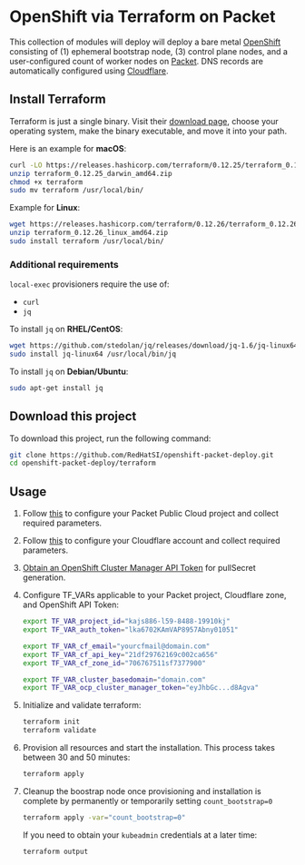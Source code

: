 # OpenShift via Terraform on Packet
This collection of modules will deploy  will deploy a bare metal [OpenShift](https://docs.openshift.com/container-platform/latest/installing/installing_bare_metal/installing-bare-metal.html) consisting of (1) ephemeral bootstrap node, (3) control plane nodes, and a user-configured count of worker nodes on [Packet](http://packet.com). DNS records are automatically configured using [Cloudflare](http://cloudflare.com).

## Install Terraform
Terraform is just a single binary.  Visit their [download page](https://www.terraform.io/downloads.html), choose your operating system, make the binary executable, and move it into your path.

Here is an example for **macOS**:
```bash
curl -LO https://releases.hashicorp.com/terraform/0.12.25/terraform_0.12.26_darwin_amd64.zip
unzip terraform_0.12.25_darwin_amd64.zip
chmod +x terraform
sudo mv terraform /usr/local/bin/
```
Example for **Linux**:
```bash
wget https://releases.hashicorp.com/terraform/0.12.26/terraform_0.12.26_linux_amd64.zip
unzip terraform_0.12.26_linux_amd64.zip
sudo install terraform /usr/local/bin/
```
### Additional requirements

`local-exec` provisioners require the use of:
  - `curl`
  - `jq`

To install `jq` on **RHEL/CentOS**:
```bash
wget https://github.com/stedolan/jq/releases/download/jq-1.6/jq-linux64
sudo install jq-linux64 /usr/local/bin/jq
```
To install `jq` on **Debian/Ubuntu**:
```bash
sudo apt-get install jq
```

## Download this project

To download this project, run the following command:
```bash
git clone https://github.com/RedHatSI/openshift-packet-deploy.git
cd openshift-packet-deploy/terraform
```

## Usage

1. Follow [this](PACKET.md) to configure your Packet Public Cloud project and collect required parameters.

2. Follow [this](CLOUDFLARE.md) to configure your Cloudflare account and collect required parameters.

3. [Obtain an OpenShift Cluster Manager API Token](https://cloud.redhat.com/openshift/token) for pullSecret generation.
  
4. Configure TF_VARs applicable to your Packet project, Cloudflare zone, and OpenShift API Token:
     ```bash
     export TF_VAR_project_id="kajs886-l59-8488-19910kj"
     export TF_VAR_auth_token="lka6702KAmVAP8957Abny01051"
     
     export TF_VAR_cf_email="yourcfmail@domain.com"
     export TF_VAR_cf_api_key="21df29762169c002ca656"
     export TF_VAR_cf_zone_id="706767511sf7377900"

     export TF_VAR_cluster_basedomain="domain.com"
     export TF_VAR_ocp_cluster_manager_token="eyJhbGc...d8Agva"
     ```

5. Initialize and validate terraform:
     ```bash
     terraform init
     terraform validate
     ```

 6. Provision all resources and start the installation. This process takes between 30 and 50 minutes:
     ```bash
     terraform apply
     ``` 

 7. Cleanup the boostrap node once provisioning and installation is complete by permanently or temporarily setting `count_bootstrap=0`
     ```bash
     terraform apply -var="count_bootstrap=0"
     ```
     If you need to obtain your `kubeadmin` credentials at a later time:
     ```
     terraform output
     ```
